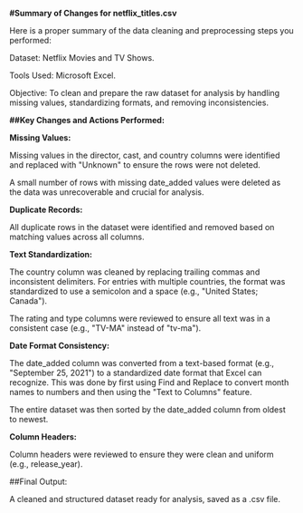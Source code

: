 **#Summary of Changes for netflix_titles.csv**

Here is a proper summary of the data cleaning and preprocessing steps you performed:

Dataset: Netflix Movies and TV Shows.

Tools Used: Microsoft Excel.

Objective: To clean and prepare the raw dataset for analysis by handling missing values, standardizing formats, and removing inconsistencies.

**##Key Changes and Actions Performed:**

**Missing Values:**

Missing values in the director, cast, and country columns were identified and replaced with "Unknown" to ensure the rows were not deleted.

A small number of rows with missing date_added values were deleted as the data was unrecoverable and crucial for analysis.

**Duplicate Records:**

All duplicate rows in the dataset were identified and removed based on matching values across all columns.

**Text Standardization:**

The country column was cleaned by replacing trailing commas and inconsistent delimiters. For entries with multiple countries, the format was standardized to use a semicolon and a space (e.g., "United States; Canada").

The rating and type columns were reviewed to ensure all text was in a consistent case (e.g., "TV-MA" instead of "tv-ma").

**Date Format Consistency:**

The date_added column was converted from a text-based format (e.g., "September 25, 2021") to a standardized date format that Excel can recognize. This was done by first using Find and Replace to convert month names to numbers and then using the "Text to Columns" feature.

The entire dataset was then sorted by the date_added column from oldest to newest.

**Column Headers:**

Column headers were reviewed to ensure they were clean and uniform (e.g., release_year).

##Final Output:

A cleaned and structured dataset ready for analysis, saved as a .csv file.







